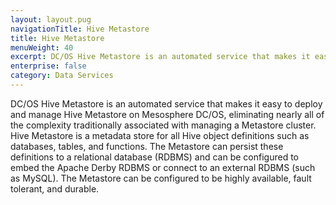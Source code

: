 ```yaml
---
layout: layout.pug
navigationTitle: Hive Metastore
title: Hive Metastore
menuWeight: 40
excerpt: DC/OS Hive Metastore is an automated service that makes it easy to deploy and manage Hive Metastore on Mesosphere DC/OS.
enterprise: false
category: Data Services
---
```


DC/OS Hive Metastore is an automated service that makes it easy to deploy and manage Hive Metastore on Mesosphere DC/OS, eliminating nearly all of the complexity traditionally associated with managing a Metastore cluster. Hive Metastore is a metadata store for all Hive object definitions such as databases, tables, and functions. The Metastore can persist these definitions to a relational database (RDBMS) and can be configured to embed the Apache Derby RDBMS or connect to an external RDBMS (such as MySQL). The Metastore can be configured to be highly available, fault tolerant, and durable.
